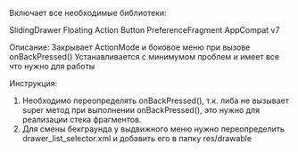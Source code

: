 Включает все необходимые библиотеки:

SlidingDrawer
Floating Action Button
PreferenceFragment
AppCompat v7

Описание:
Закрывает ActionMode и боковое меню при вызове onBackPressed()
Устанавливается с минимумом проблем и имеет все что нужно для работы

Инструкция:
1) Необходимо переопределять onBackPressed(), т.к. либа не вызывает super метод при выполнении onBackPressed(), это нужно для реализации стека фрагментов.
2) Для смены бекграунда у выдвижного меню нужно переопределить drawer_list_selector.xml и добавить его в папку res/drawable